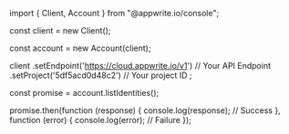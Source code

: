 import { Client,  Account } from "@appwrite.io/console";

const client = new Client();

const account = new Account(client);

client
    .setEndpoint('https://cloud.appwrite.io/v1') // Your API Endpoint
    .setProject('5df5acd0d48c2') // Your project ID
;

const promise = account.listIdentities();

promise.then(function (response) {
    console.log(response); // Success
}, function (error) {
    console.log(error); // Failure
});